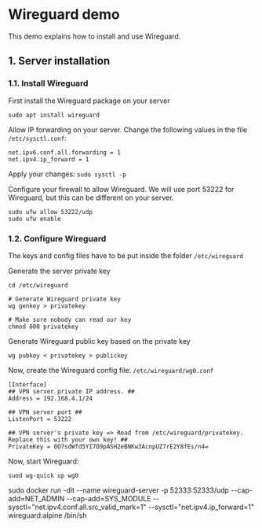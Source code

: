 # Wireguard demo

This demo explains how to install and use Wireguard.

## 1. Server installation
### 1.1. Install Wireguard

First install the Wireguard package on your server

```
sudo apt install wireguard
```

Allow IP forwarding on your server. Change the following values in the file ``/etc/sysctl.conf``:
```
net.ipv6.conf.all.forwarding = 1
net.ipv4.ip_forward = 1
```
Apply your changes: ``sudo sysctl -p``

Configure your firewall to allow Wireguard. We will use port 53222 for Wireguard, but this can be different on your server.
```
sudo ufw allow 53222/udp
sudo ufw enable
```

### 1.2. Configure Wireguard

The keys and config files have to be put inside the folder ``/etc/wireguard``

Generate the server private key
```
cd /etc/wireguard

# Generate Wireguard private key
wg genkey > privatekey

# Make sure nobody can read our key
chmod 600 privatekey
```

Generate Wireguard public key based on the private key
```
wg pubkey < privatekey > publickey
```

Now, create the Wireguard config file: ```/etc/wireguard/wg0.conf```

```
[Interface]
## VPN server private IP address. ##
Address = 192.168.4.1/24

## VPN server port ##
ListenPort = 53222

## VPN server's private key => Read from /etc/wireguard/privatekey. Replace this with your own key! ##
PrivateKey = 0O7sdWfd5YI7O9pASH2eBNKw3AcnpUZ7rE2Y8fEs/n4=
```

Now, start Wireguard:
```
suod wg-quick up wg0
```

sudo docker run -dit --name wireguard-server -p 52333:52333/udp --cap-add=NET_ADMIN --cap-add=SYS_MODULE --sysctl="net.ipv4.conf.all.src_valid_mark=1" --sysctl="net.ipv4.ip_forward=1" wireguard:alpine /bin/sh
